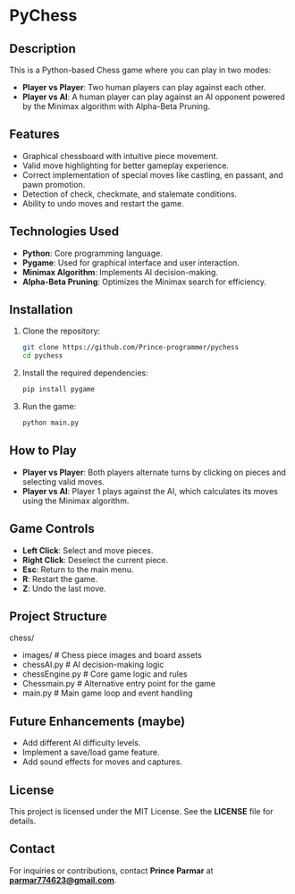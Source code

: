 # PyChess

## Description
This is a Python-based Chess game where you can play in two modes:  
- **Player vs Player**: Two human players can play against each other.  
- **Player vs AI**: A human player can play against an AI opponent powered by the Minimax algorithm with Alpha-Beta Pruning.

## Features
- Graphical chessboard with intuitive piece movement.
- Valid move highlighting for better gameplay experience.
- Correct implementation of special moves like castling, en passant, and pawn promotion.
- Detection of check, checkmate, and stalemate conditions.
- Ability to undo moves and restart the game.

## Technologies Used
- **Python**: Core programming language.
- **Pygame**: Used for graphical interface and user interaction.
- **Minimax Algorithm**: Implements AI decision-making.
- **Alpha-Beta Pruning**: Optimizes the Minimax search for efficiency.

## Installation
1. Clone the repository:
   ```bash
   git clone https://github.com/Prince-programmer/pychess
   cd pychess

2. Install the required dependencies:
   ```bash
   pip install pygame
   
3. Run the game:
   ```bash
   python main.py
   
## How to Play
- **Player vs Player**: Both players alternate turns by clicking on pieces and selecting valid moves.
- **Player vs AI**: Player 1 plays against the AI, which calculates its moves using the Minimax algorithm.

## Game Controls
- **Left Click**: Select and move pieces.
- **Right Click**: Deselect the current piece.
- **Esc**: Return to the main menu.
- **R**: Restart the game.
- **Z**: Undo the last move.

## Project Structure
chess/
- images/               # Chess piece images and board assets
- chessAI.py            # AI decision-making logic
- chessEngine.py        # Core game logic and rules
- Chessmain.py          # Alternative entry point for the game
- main.py               # Main game loop and event handling

## Future Enhancements (maybe)
- Add different AI difficulty levels.
- Implement a save/load game feature.
- Add sound effects for moves and captures.

## License
This project is licensed under the MIT License. See the **LICENSE** file for details.
## Contact
For inquiries or contributions, contact **Prince Parmar** at **parmar774623@gmail.com**.
  
